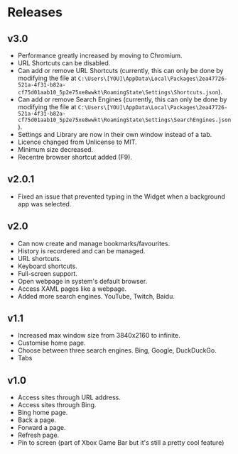 # Releases
## v3.0
- Performance greatly increased by moving to Chromium.
- URL Shortcuts can be disabled.
- Can add or remove URL Shortcuts (currently, this can only be done by modifying the file at `C:\Users\[YOU]\AppData\Local\Packages\2ea47726-521a-4f31-b82a-cf75d01aab10_5p2e75xe8wwkt\RoamingState\Settings\Shortcuts.json`).
- Can add or remove Search Engines (currently, this can only be done by modifying the file at `C:\Users\[YOU]\AppData\Local\Packages\2ea47726-521a-4f31-b82a-cf75d01aab10_5p2e75xe8wwkt\RoamingState\Settings\SearchEngines.json`).
- Settings and Library are now in their own window instead of a tab.
- Licence changed from Unlicense to MIT.
- Minimum size decreased.
- Recentre browser shortcut added (F9).

## v2.0.1
- Fixed an issue that prevented typing in the Widget when a background app was selected.

## v2.0
- Can now create and manage bookmarks/favourites.
- History is recordered and can be managed.
- URL shortcuts.
- Keyboard shortcuts.
- Full-screen support.
- Open webpage in system's default browser.
- Access XAML pages like a webpage.
- Added more search engines. YouTube, Twitch, Baidu.

## v1.1
- Increased max window size from 3840x2160 to infinite.
- Customise home page.
- Choose between three search engines. Bing, Google, DuckDuckGo.
- Tabs

## v1.0
- Access sites through URL address.
- Access sites through Bing.
- Bing home page.
- Back a page.
- Forward a page.
- Refresh page.
- Pin to screen (part of Xbox Game Bar but it's still a pretty cool feature)
